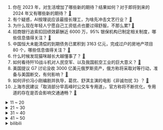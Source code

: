 1. 你在 2023 年，对生活增加了哪些新的期待？结果如何？对于即将到来的 2024 年又有哪些新的期待？ [:link:](https://www.zhihu.com/question/633815006)
2. 有个疑惑，AI按理说应该最擅长理工，为啥先冲击文艺行业？ [:link:](https://www.zhihu.com/question/636389785)
3. 为什么现在年轻人宁愿自己工资低点也要过得舒服，不那么累? [:link:](https://www.zhihu.com/question/636907409)
4. 招商银行追索扣回绩效薪酬近 6000 万，95% 银保机构已制定相关制度，哪些信息值得关注？ [:link:](https://www.zhihu.com/question/637416929)
5. 中国恒大未能清偿的到期债务已累积到 3163 亿元，完成过户的房地产项目 80 个，哪些信息值得关注？ [:link:](https://www.zhihu.com/question/637416931)
6. 什么时候发现猫咪越长大越懂事了？ [:link:](https://www.zhihu.com/question/634661139)
7. 如何看待歼10战斗机对人民空军、以及我国航空工业的巨大意义？ [:link:](https://www.zhihu.com/question/636608044)
8. 美国提议 G7 讨论没收 3000 亿美元俄罗斯资产，俄方称将采取对等行动，准备与美国断交，有何影响？ [:link:](https://www.zhihu.com/question/637389245)
9. 如何评价冯小刚编剧并执导，葛优、舒淇主演的电影《非诚勿扰 3》？ [:link:](https://www.zhihu.com/question/607954013)
10. 上海市民建议「取消部分早高峰时公交车专用道」，官方称将不断优化，专用道的存在是否会影响交通通畅？ [:link:](https://www.zhihu.com/question/637274254)
<details>
<summary>11 ~ 20</summary>

11. 南非向海牙国际法院以「种族灭绝罪」起诉以色列，如何评价此举？ [:link:](https://www.zhihu.com/question/637390965)
12. 两届辽宁省高考状元刘丁宁表示，退学港大选择北大，是想让青春沉浸在文史哲艺术里，如何评价她的选择？ [:link:](https://www.zhihu.com/question/637392669)
13. 2023 年即将结束，是谁在最后一个工作日还在上班？ [:link:](https://www.zhihu.com/question/637248325)
14. 23-24 赛季 NBA灰熊 106:117 快船，如何评价这场比赛？ [:link:](https://www.zhihu.com/question/637394910)
15. 如果让你选一张照片定义为你的 2023 年最佳「饭照」，你会选择哪张？吃的什么食物，有什么故事？ [:link:](https://www.zhihu.com/question/632156200)
16. 海外拉练：国足 0:2 阿曼，本场比赛封闭进行，韦世豪，武磊出战，如何评价本场比赛？ [:link:](https://www.zhihu.com/question/637368005)
17. 古代没有冰箱，一瓶猪油可以存多久不变质? [:link:](https://www.zhihu.com/question/636408596)
18. 下班后，想养成读书习惯，读纸质书好，还是电子书好呢？ [:link:](https://www.zhihu.com/question/630000089)
19. 2023 年为了吃上某种食物，你都做过哪些看似「疯狂」的事情？ [:link:](https://www.zhihu.com/question/632156359)
20. 2023 年美股收官，纳指全年涨超 43%，英伟达涨240%，Meta涨194%，哪些信息值得关注？ [:link:](https://www.zhihu.com/question/637389231)
</details>
<details>
<summary>21 ~ 30</summary>

21. 关羽自己在酒馆里暴露了自己杀人的事实，那为什么周围的人无动于衷？ [:link:](https://www.zhihu.com/question/634570168)
22. 适合2024跨年的文案有哪些？ [:link:](https://www.zhihu.com/question/637162936)
23. 你觉得2024年哪家跨年晚会最精彩？ [:link:](https://www.zhihu.com/question/637396798)
24. 为什么有些阿斯塔特不愿意进无畏？ [:link:](https://www.zhihu.com/question/636407561)
25. 国产都市剧中应该如何体现「生活」？如果完全贴近生活会枯燥吗？ [:link:](https://www.zhihu.com/question/636483458)
26. 美国、加拿大的高铁为什么就是建不起来? [:link:](https://www.zhihu.com/question/636530207)
27. 2023 年你发现了哪些「很小众，但贼好吃」的懒人速食？ [:link:](https://www.zhihu.com/question/632156381)
28. 南方人第一次去哈尔滨旅游需要注意什么？有旅游攻略吗？ [:link:](https://www.zhihu.com/question/637396154)
29. 如何理解《海贼王》漫画第1103话？ [:link:](https://www.zhihu.com/question/636905198)
30. 如何看待张小北在《洞见对谈》里称「科幻从不负责预言未来，它让我们相信一种未来」？ [:link:](https://www.zhihu.com/question/636101295)
</details>
<details>
<summary>31 ~ 40</summary>

31. 2023 年你的办公桌上出现了哪些「为健康买单」的食品？ [:link:](https://www.zhihu.com/question/632156395)
32. 薛宝钗为什么不定亲? [:link:](https://www.zhihu.com/question/637152832)
33. 为什么天津人做的饺子那么好吃，有天生的技能加成么？ [:link:](https://www.zhihu.com/question/433016168)
34. 为什么 2023 年好莱坞电影在国内没落了？是国内观众审美发生变化了吗？ [:link:](https://www.zhihu.com/question/636451250)
35. 2023年，你最喜欢的AI绘画工具是哪个？2024年，你对AI绘画有什么期待？ [:link:](https://www.zhihu.com/question/636440314)
36. 如何评价综艺《声生不息·家年华》第五期？ [:link:](https://www.zhihu.com/question/637390549)
37. 如何评价屈楚萧、张佳宁主演的电影《一闪一闪亮星星》？ [:link:](https://www.zhihu.com/question/636157557)
38. 为什么我看《大染坊》觉得陈寿亭并不高尚？ [:link:](https://www.zhihu.com/question/565999899)
39. 23-24 赛季英超诺丁汉森林 2:1 曼联，如何评价这场比赛？ [:link:](https://www.zhihu.com/question/637431310)
40. 2024年，国产大模型的竞争格局预计如何？ [:link:](https://www.zhihu.com/question/636100562)
</details>
<details>
<summary>41 ~ 50</summary>

41. 2024 年起 USB-C 将成为欧盟电子设备通用标准，适用于所有手机、相机、耳机、键鼠等，有何影响？ [:link:](https://www.zhihu.com/question/637409535)
42. 如果选一个游戏角色陪你跨年，你希望是谁？ [:link:](https://www.zhihu.com/question/635607711)
43. 为什么上海人那么好辨认? [:link:](https://www.zhihu.com/question/315265750)
44. 如果选一款游戏陪你度过跨年夜，你会选哪个游戏？ [:link:](https://www.zhihu.com/question/635608072)
45. 电视剧《繁花》中，爷叔为什么会选中宝总？ [:link:](https://www.zhihu.com/question/637095810)
46. 如果你的孩子长大后很平庸，你能接受吗？ [:link:](https://www.zhihu.com/question/637231946)
47. 如何评价刘德华、林家栋、彭于晏、刘雅瑟领衔主演的电影《潜行》？ [:link:](https://www.zhihu.com/question/637334154)
48. 如何评价周深和陈楚生演唱的凄美地? [:link:](https://www.zhihu.com/question/637406505)
49. 2023 年无数个加班的夜晚，是哪种食物安抚了你的心灵，让你瞬间又能满血复活？ [:link:](https://www.zhihu.com/question/632156382)
50. 看起来三国里吴地盘最大，拥有的又是富庶的江南地区，为什么最强大的是魏？ [:link:](https://www.zhihu.com/question/637171655)
</details><details>
<summary>bilibili</summary>

</details>